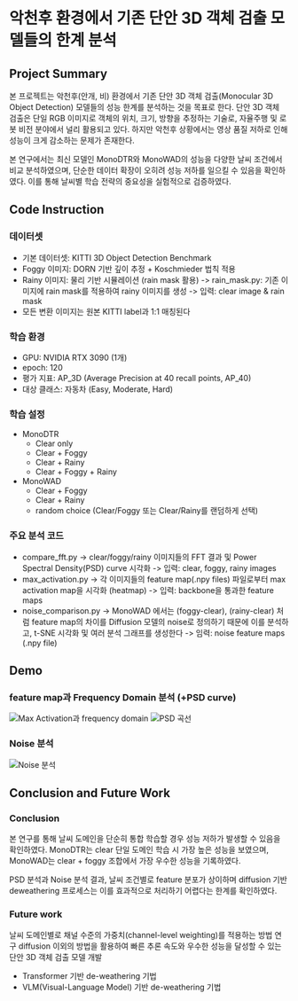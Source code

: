 # 악천후 환경에서 기존 단안 3D 객체 검출 모델들의 한계 분석 

## Project Summary

본 프로젝트는 악천후(안개, 비) 환경에서 기존 단안 3D 객체 검출(Monocular 3D Object Detection) 모델들의 성능 한계를 분석하는 것을 목표로 한다. 단안 3D 객체 검출은 단일 RGB 이미지로 객체의 위치, 크기, 방향을 추정하는 기술로, 자율주행 및 로봇 비전 분야에서 널리 활용되고 있다. 하지만 악천후 상황에서는 영상 품질 저하로 인해 성능이 크게 감소하는 문제가 존재한다.

본 연구에서는 최신 모델인 MonoDTR와 MonoWAD의 성능을 다양한 날씨 조건에서 비교 분석하였으며, 단순한 데이터 확장이 오히려 성능 저하를 일으킬 수 있음을 확인하였다. 이를 통해 날씨별 학습 전략의 중요성을 실험적으로 검증하였다.

## Code Instruction
### 데이터셋
  - 기본 데이터셋: KITTI 3D Object Detection Benchmark
  - Foggy 이미지: DORN 기반 깊이 추정 + Koschmieder 법칙 적용
  - Rainy 이미지: 물리 기반 시뮬레이션 (rain mask 활용)
    -> rain_mask.py: 기존 이미지에 rain mask를 적용하여 rainy 이미지를 생성
    -> 입력: clear image & rain mask
  - 모든 변환 이미지는 원본 KITTI label과 1:1 매칭된다
### 학습 환경
  - GPU: NVIDIA RTX 3090 (1개)
  - epoch: 120
  - 평가 지표: AP_3D (Average Precision at 40 recall points, AP_40)
  - 대상 클래스: 자동차 (Easy, Moderate, Hard)
### 학습 설정
  - MonoDTR
    - Clear only
    - Clear + Foggy
    - Clear + Rainy
    - Clear + Foggy + Rainy
  - MonoWAD
    - Clear + Foggy
    - Clear + Rainy
    - random choice (Clear/Foggy 또는 Clear/Rainy를 랜덤하게 선택)
### 주요 분석 코드
- compare_fft.py
  -> clear/foggy/rainy 이미지들의 FFT 결과 및 Power Spectral Density(PSD) curve 시각화
  -> 입력: clear, foggy, rainy images
- max_activation.py
  -> 각 이미지들의 feature map(.npy files) 파일로부터 max activation map을 시각화 (heatmap)
  -> 입력: backbone을 통과한 feature maps
- noise_comparison.py
 -> MonoWAD 에서는 (foggy-clear), (rainy-clear) 처럼 feature map의 차이를 Diffusion 모델의 noise로 정의하기 때문에 이를 분석하고, t-SNE 시각화 및 여러 분석 그래프를 생성한다
  -> 임력: noise feature maps (.npy file)
  
## Demo
### feature map과 Frequency Domain 분석 (+PSD curve)
![Max Activation과 frequency domain](./out/psd_compare.png)
![PSD 곡선](./out/psd_compare.png)
### Noise 분석
![Noise 분석](./out/psd_compare.png)

## Conclusion and Future Work
### Conclusion
본 연구를 통해 날씨 도메인을 단순히 통합 학습할 경우 성능 저하가 발생할 수 있음을 확인하였다. MonoDTR는 clear 단일 도메인 학습 시 가장 높은 성능을 보였으며, MonoWAD는 clear + foggy 조합에서 가장 우수한 성능을 기록하였다.

PSD 분석과 Noise 분석 결과, 날씨 조건별로 feature 분포가 상이하며 diffusion 기반 deweathering 프로세스는 이를 효과적으로 처리하기 어렵다는 한계를 확인하였다.
### Future work
날씨 도메인별로 채널 수준의 가중치(channel-level weighting)를 적용하는 방법 연구
diffusion 이외의 방법을 활용하여 빠른 추론 속도와 우수한 성능을 달성할 수 있는 단안 3D 객체 검출 모델 개발
  - Transformer 기반 de-weathering 기법
  - VLM(Visual-Language Model) 기반 de-weathering 기법

